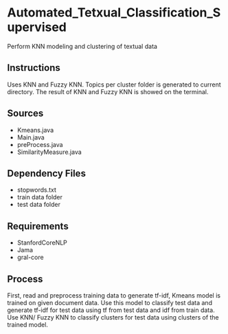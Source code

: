# Automated_Tetxual_Classification_Supervised
Perform KNN modeling and clustering of textual data

## Instructions
Uses KNN and Fuzzy KNN.  Topics per cluster folder is generated to current directory.
The result of KNN and Fuzzy KNN is showed on the terminal.

## Sources
- Kmeans.java
- Main.java
- preProcess.java
- SimilarityMeasure.java

## Dependency Files
- stopwords.txt
- train data folder
- test data folder

## Requirements
- StanfordCoreNLP
- Jama
- gral-core

## Process 
First, read and preprocess training data to generate tf-idf, Kmeans model is trained on given document data.
Use this model to classify test data and generate tf-idf for test data using tf from test data and idf from train data.
Use KNN/ Fuzzy KNN to classify clusters for test data using clusters of the trained model.

